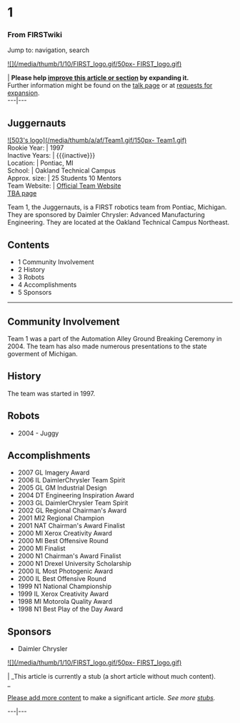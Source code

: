 # 1

### From FIRSTwiki

Jump to: navigation, search

[![](/media/thumb/1/10/FIRST_logo.gif/50px-
FIRST_logo.gif)](/index.php/Image:FIRST_logo.gif "" )

| **Please help [improve this article or
section](http://firstwiki.net/index.php?title=1&action=edit
"http://firstwiki.net/index.php?title=1&action=edit" ) by expanding it.**  
Further information might be found on the [talk
page](/index.php?title=Talk:1&action=edit "Talk:1" ) or at [requests for
expansion](/index.php/FIRSTwiki:Requests_for_expansion "FIRSTwiki:Requests for
expansion" ).  
---|---  
  
  

Juggernauts  
---  
[![503's logo](/media/thumb/a/af/Team1.gif/150px-
Team1.gif)](/index.php/Image:Team1.gif "503's logo" )  
Rookie Year: | 1997  
Inactive Years: | {{{inactive}}}  
Location: | Pontiac, MI  
School: | Oakland Technical Campus  
Approx. size: | 25 Students 10 Mentors  
Team Website: | [Official Team Website](http://www.juggernauts.org
"http://www.juggernauts.org" )  
[TBA page](http://www.thebluealliance.net/tbatv/team.php?team=1
"http://www.thebluealliance.net/tbatv/team.php?team=1" )  
  
Team 1, the Juggernauts, is a FIRST robotics team from Pontiac, Michigan. They
are sponsored by Daimler Chrysler: Advanced Manufacturing Engineering. They
are located at the Oakland Technical Campus Northeast.

## Contents

  * 1 Community Involvement
  * 2 History
  * 3 Robots
  * 4 Accomplishments
  * 5 Sponsors  
---  
  

## Community Involvement

Team 1 was a part of the Automation Alley Ground Breaking Ceremony in 2004.
The team has also made numerous presentations to the state goverment of
Michigan.


## History

The team was started in 1997.


## Robots

  * 2004 - Juggy 


## Accomplishments

  * 2007 GL Imagery Award 
  * 2006 IL DaimlerChrysler Team Spirit 
  * 2005 GL GM Industrial Design 
  * 2004 DT Engineering Inspiration Award 
  * 2003 GL DaimlerChrysler Team Spirit 
  * 2002 GL Regional Chairman's Award 
  * 2001 MI2 Regional Champion 
  * 2001 NAT Chairman's Award Finalist 
  * 2000 MI Xerox Creativity Award 
  * 2000 MI Best Offensive Round 
  * 2000 MI Finalist 
  * 2000 N1 Chairman's Award Finalist 
  * 2000 N1 Drexel University Scholarship 
  * 2000 IL Most Photogenic Award 
  * 2000 IL Best Offensive Round 
  * 1999 N1 National Championship 
  * 1999 IL Xerox Creativity Award 
  * 1998 MI Motorola Quality Award 
  * 1998 N1 Best Play of the Day Award 


## Sponsors

  * Daimler Chrysler 

[![](/media/thumb/1/10/FIRST_logo.gif/50px-
FIRST_logo.gif)](/index.php/Image:FIRST_logo.gif "" )

|  _This article is currently a stub (a short article without much content).  
_

[Please add more content](http://firstwiki.net/index.php?title=1&action=edit
"http://firstwiki.net/index.php?title=1&action=edit" ) to make a significant
article. _See more [stubs](/index.php/Special:Shortpages "Special:Shortpages"
)._  
  
---|---  
  
